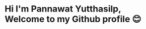 # Hi I'm Pannawat Yutthasilp, Welcome to my Github profile :blush:

<!---
Lane-Bot/Lane-Bot is a ✨ special ✨ repository because its `README.md` (this file) appears on your GitHub profile.
You can click the Preview link to take a look at your changes.
--->
